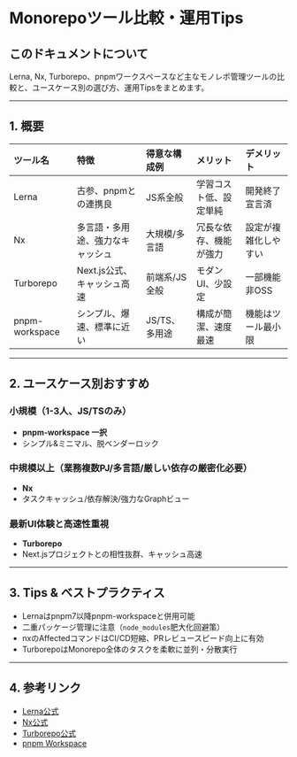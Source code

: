 # Monorepoツール比較・運用Tips

## このドキュメントについて

Lerna, Nx, Turborepo、pnpmワークスペースなど主なモノレポ管理ツールの比較と、ユースケース別の選び方、運用Tipsをまとめます。

---

## 1. 概要

| ツール名      | 特徴                          | 得意な構成例     | メリット                     | デメリット            |
| :------------ | :--------------------------- | :--------------- | :-------------------------- | :-------------------- |
| Lerna         | 古参、pnpmとの連携良         | JS系全般         | 学習コスト低、設定単純       | 開発終了宣言済          |
| Nx            | 多言語・多用途、強力なキャッシュ | 大規模/多言語      | 冗長な依存、機能が強力       | 設定が複雑化しやすい    |
| Turborepo     | Next.js公式、キャッシュ高速   | 前端系/JS全般     | モダンUI、少設定             | 一部機能非OSS           |
| pnpm-workspace| シンプル、爆速、標準に近い    | JS/TS、多用途     | 構成が簡潔、速度最速         | 機能はツール最小限      |

---

## 2. ユースケース別おすすめ

### 小規模（1-3人、JS/TSのみ）
- **pnpm-workspace 一択**
- シンプル&ミニマル、脱ベンダーロック

### 中規模以上（業務複数PJ/多言語/厳しい依存の厳密化必要）
- **Nx**
- タスクキャッシュ/依存解決/強力なGraphビュー

### 最新UI体験と高速性重視
- **Turborepo**
- Next.jsプロジェクトとの相性抜群、キャッシュ高速

---

## 3. Tips & ベストプラクティス

- Lernaはpnpm7以降pnpm-workspaceと併用可能
- 二重パッケージ管理に注意（`node_modules`肥大化回避策）
- nxのAffectedコマンドはCI/CD短縮、PRレビュースピード向上に有効
- TurborepoはMonorepo全体のタスクを柔軟に並列・分散実行

---

## 4. 参考リンク

- [Lerna公式](https://lerna.js.org/)
- [Nx公式](https://nx.dev/)
- [Turborepo公式](https://turbo.build/repo)
- [pnpm Workspace](https://pnpm.io/workspaces)

